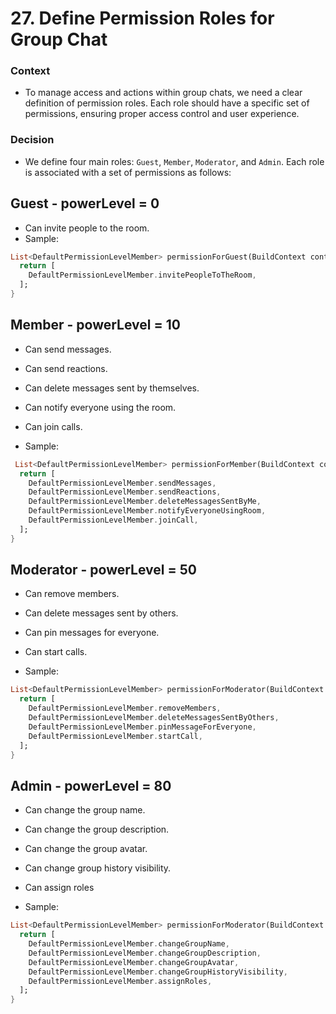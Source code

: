 # 27. Define Permission Roles for Group Chat

### Context

- To manage access and actions within group chats, we need a clear definition of permission roles.
  Each role should have a specific set of permissions, ensuring proper access control and user
  experience.

### Decision

- We define four main roles: `Guest`, `Member`, `Moderator`, and `Admin`. Each role is associated
  with a set of permissions as follows:

## Guest - powerLevel = 0

- Can invite people to the room.
- Sample:

```dart
List<DefaultPermissionLevelMember> permissionForGuest(BuildContext context) {
  return [
    DefaultPermissionLevelMember.invitePeopleToTheRoom,
  ];
}
```

## Member - powerLevel = 10

- Can send messages.
- Can send reactions.
- Can delete messages sent by themselves.
- Can notify everyone using the room.
- Can join calls.

- Sample:

```dart
 List<DefaultPermissionLevelMember> permissionForMember(BuildContext context) {
  return [
    DefaultPermissionLevelMember.sendMessages,
    DefaultPermissionLevelMember.sendReactions,
    DefaultPermissionLevelMember.deleteMessagesSentByMe,
    DefaultPermissionLevelMember.notifyEveryoneUsingRoom,
    DefaultPermissionLevelMember.joinCall,
  ];
}
```

## Moderator - powerLevel = 50

- Can remove members.
- Can delete messages sent by others.
- Can pin messages for everyone.
- Can start calls.

- Sample:

```dart
List<DefaultPermissionLevelMember> permissionForModerator(BuildContext context,) {
  return [
    DefaultPermissionLevelMember.removeMembers,
    DefaultPermissionLevelMember.deleteMessagesSentByOthers,
    DefaultPermissionLevelMember.pinMessageForEveryone,
    DefaultPermissionLevelMember.startCall,
  ];
}
```

## Admin - powerLevel = 80

- Can change the group name.
- Can change the group description.
- Can change the group avatar.
- Can change group history visibility.
- Can assign roles

- Sample:

```dart
List<DefaultPermissionLevelMember> permissionForModerator(BuildContext context,) {
  return [
    DefaultPermissionLevelMember.changeGroupName,
    DefaultPermissionLevelMember.changeGroupDescription,
    DefaultPermissionLevelMember.changeGroupAvatar,
    DefaultPermissionLevelMember.changeGroupHistoryVisibility,
    DefaultPermissionLevelMember.assignRoles,
  ];
}
```
